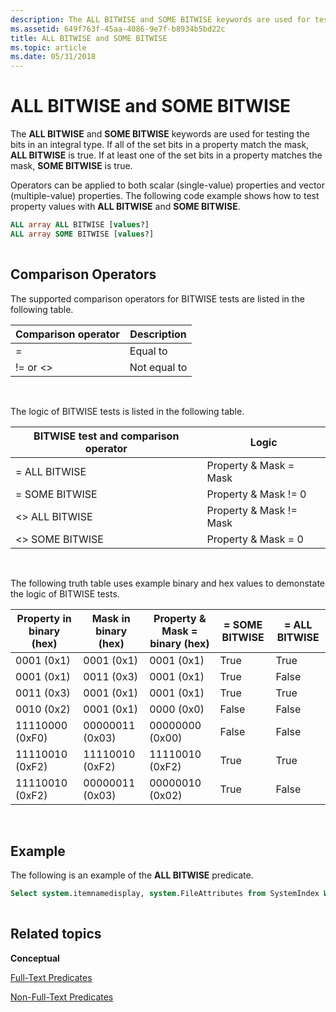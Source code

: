 ```yaml
---
description: The ALL BITWISE and SOME BITWISE keywords are used for testing the bits in an integral type.
ms.assetid: 649f763f-45aa-4086-9e7f-b8934b5bd22c
title: ALL BITWISE and SOME BITWISE
ms.topic: article
ms.date: 05/31/2018
---
```


# ALL BITWISE and SOME BITWISE

The **ALL BITWISE** and **SOME BITWISE** keywords are used for testing the bits in an integral type. If all of the set bits in a property match the mask, **ALL BITWISE** is true. If at least one of the set bits in a property matches the mask, **SOME BITWISE** is true.

Operators can be applied to both scalar (single-value) properties and vector (multiple-value) properties. The following code example shows how to test property values with **ALL BITWISE** and **SOME BITWISE**.


```sql
ALL array ALL BITWISE [values?]
ALL array SOME BITWISE [values?]
            
```



## Comparison Operators

The supported comparison operators for BITWISE tests are listed in the following table.



| Comparison operator | Description  |
|---------------------|--------------|
| =                   | Equal to     |
| != or <>      | Not equal to |



 

The logic of BITWISE tests is listed in the following table.



| BITWISE test and comparison operator | Logic                   |
|--------------------------------------|-------------------------|
| = ALL BITWISE                        | Property & Mask = Mask  |
| = SOME BITWISE                       | Property & Mask != 0    |
| <> ALL BITWISE                 | Property & Mask != Mask |
| <> SOME BITWISE                | Property & Mask = 0     |



 

The following truth table uses example binary and hex values to demonstate the logic of BITWISE tests.



| Property in binary (hex) | Mask in binary (hex) | Property & Mask = binary (hex) | = SOME BITWISE | = ALL BITWISE |
|--------------------------|----------------------|--------------------------------|----------------|---------------|
| 0001 (0x1)               | 0001 (0x1)           | 0001 (0x1)                     | True           | True          |
| 0001 (0x1)               | 0011 (0x3)           | 0001 (0x1)                     | True           | False         |
| 0011 (0x3)               | 0001 (0x1)           | 0001 (0x1)                     | True           | True          |
| 0010 (0x2)               | 0001 (0x1)           | 0000 (0x0)                     | False          | False         |
| 11110000 (0xF0)          | 00000011 (0x03)      | 00000000 (0x00)                | False          | False         |
| 11110010 (0xF2)          | 11110010 (0xF2)      | 11110010 (0xF2)                | True           | True          |
| 11110010 (0xF2)          | 00000011 (0x03)      | 00000010 (0x02)                | True           | False         |



 

## Example

The following is an example of the **ALL BITWISE** predicate.


```sql
Select system.itemnamedisplay, system.FileAttributes from SystemIndex Where System.FileAttributes <> ALL BITWISE 0x4 AND Scope = 'file:c:\bitwise'
                
```



## Related topics

<dl> <dt>

**Conceptual**
</dt> <dt>

[Full-Text Predicates](-search-sql-fulltextpredicates.md)
</dt> <dt>

[Non-Full-Text Predicates](-search-sql-nonfulltextpredicates.md)
</dt> </dl>

 

 



